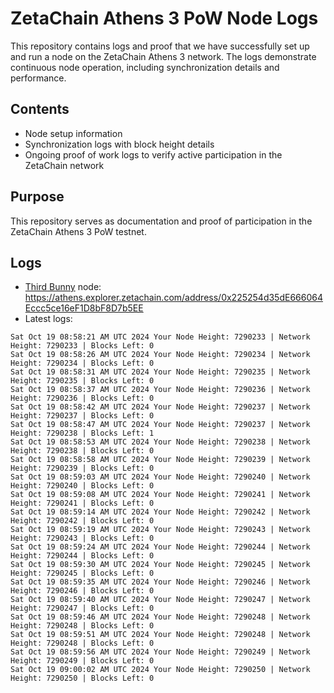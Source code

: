 # ZetaChain Athens 3 PoW Node Logs
This repository contains logs and proof that we have successfully set up and run a node on the ZetaChain Athens 3 network. The logs demonstrate continuous node operation, including synchronization details and performance.

## Contents
- Node setup information
- Synchronization logs with block height details
- Ongoing proof of work logs to verify active participation in the ZetaChain network

## Purpose
This repository serves as documentation and proof of participation in the ZetaChain Athens 3 PoW testnet.

## Logs

- [Third Bunny](https://thirdbunny.xyz/) node: https://athens.explorer.zetachain.com/address/0x225254d35dE666064Eccc5ce16eF1D8bF8D7b5EE
- Latest logs:
```
Sat Oct 19 08:58:21 AM UTC 2024 Your Node Height: 7290233 | Network Height: 7290233 | Blocks Left: 0
Sat Oct 19 08:58:26 AM UTC 2024 Your Node Height: 7290234 | Network Height: 7290234 | Blocks Left: 0
Sat Oct 19 08:58:31 AM UTC 2024 Your Node Height: 7290235 | Network Height: 7290235 | Blocks Left: 0
Sat Oct 19 08:58:37 AM UTC 2024 Your Node Height: 7290236 | Network Height: 7290236 | Blocks Left: 0
Sat Oct 19 08:58:42 AM UTC 2024 Your Node Height: 7290237 | Network Height: 7290237 | Blocks Left: 0
Sat Oct 19 08:58:47 AM UTC 2024 Your Node Height: 7290237 | Network Height: 7290238 | Blocks Left: 1
Sat Oct 19 08:58:53 AM UTC 2024 Your Node Height: 7290238 | Network Height: 7290238 | Blocks Left: 0
Sat Oct 19 08:58:58 AM UTC 2024 Your Node Height: 7290239 | Network Height: 7290239 | Blocks Left: 0
Sat Oct 19 08:59:03 AM UTC 2024 Your Node Height: 7290240 | Network Height: 7290240 | Blocks Left: 0
Sat Oct 19 08:59:08 AM UTC 2024 Your Node Height: 7290241 | Network Height: 7290241 | Blocks Left: 0
Sat Oct 19 08:59:14 AM UTC 2024 Your Node Height: 7290242 | Network Height: 7290242 | Blocks Left: 0
Sat Oct 19 08:59:19 AM UTC 2024 Your Node Height: 7290243 | Network Height: 7290243 | Blocks Left: 0
Sat Oct 19 08:59:24 AM UTC 2024 Your Node Height: 7290244 | Network Height: 7290244 | Blocks Left: 0
Sat Oct 19 08:59:30 AM UTC 2024 Your Node Height: 7290245 | Network Height: 7290245 | Blocks Left: 0
Sat Oct 19 08:59:35 AM UTC 2024 Your Node Height: 7290246 | Network Height: 7290246 | Blocks Left: 0
Sat Oct 19 08:59:40 AM UTC 2024 Your Node Height: 7290247 | Network Height: 7290247 | Blocks Left: 0
Sat Oct 19 08:59:46 AM UTC 2024 Your Node Height: 7290248 | Network Height: 7290248 | Blocks Left: 0
Sat Oct 19 08:59:51 AM UTC 2024 Your Node Height: 7290248 | Network Height: 7290248 | Blocks Left: 0
Sat Oct 19 08:59:56 AM UTC 2024 Your Node Height: 7290249 | Network Height: 7290249 | Blocks Left: 0
Sat Oct 19 09:00:02 AM UTC 2024 Your Node Height: 7290250 | Network Height: 7290250 | Blocks Left: 0
```
